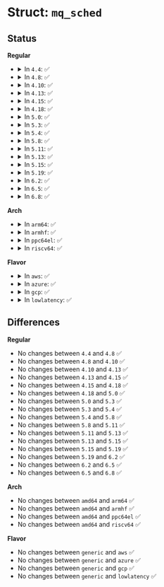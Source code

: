 # Struct: <code>mq_sched</code>

## Status
<b>Regular</b>
<ul>
<li>
<details>
<summary>In <code>4.4</code>: ✅</summary>

```c
struct mq_sched {
    struct Qdisc **qdiscs;
};
```
</details>
</li>
<li>
<details>
<summary>In <code>4.8</code>: ✅</summary>

```c
struct mq_sched {
    struct Qdisc **qdiscs;
};
```
</details>
</li>
<li>
<details>
<summary>In <code>4.10</code>: ✅</summary>

```c
struct mq_sched {
    struct Qdisc **qdiscs;
};
```
</details>
</li>
<li>
<details>
<summary>In <code>4.13</code>: ✅</summary>

```c
struct mq_sched {
    struct Qdisc **qdiscs;
};
```
</details>
</li>
<li>
<details>
<summary>In <code>4.15</code>: ✅</summary>

```c
struct mq_sched {
    struct Qdisc **qdiscs;
};
```
</details>
</li>
<li>
<details>
<summary>In <code>4.18</code>: ✅</summary>

```c
struct mq_sched {
    struct Qdisc **qdiscs;
};
```
</details>
</li>
<li>
<details>
<summary>In <code>5.0</code>: ✅</summary>

```c
struct mq_sched {
    struct Qdisc **qdiscs;
};
```
</details>
</li>
<li>
<details>
<summary>In <code>5.3</code>: ✅</summary>

```c
struct mq_sched {
    struct Qdisc **qdiscs;
};
```
</details>
</li>
<li>
<details>
<summary>In <code>5.4</code>: ✅</summary>

```c
struct mq_sched {
    struct Qdisc **qdiscs;
};
```
</details>
</li>
<li>
<details>
<summary>In <code>5.8</code>: ✅</summary>

```c
struct mq_sched {
    struct Qdisc **qdiscs;
};
```
</details>
</li>
<li>
<details>
<summary>In <code>5.11</code>: ✅</summary>

```c
struct mq_sched {
    struct Qdisc **qdiscs;
};
```
</details>
</li>
<li>
<details>
<summary>In <code>5.13</code>: ✅</summary>

```c
struct mq_sched {
    struct Qdisc **qdiscs;
};
```
</details>
</li>
<li>
<details>
<summary>In <code>5.15</code>: ✅</summary>

```c
struct mq_sched {
    struct Qdisc **qdiscs;
};
```
</details>
</li>
<li>
<details>
<summary>In <code>5.19</code>: ✅</summary>

```c
struct mq_sched {
    struct Qdisc **qdiscs;
};
```
</details>
</li>
<li>
<details>
<summary>In <code>6.2</code>: ✅</summary>

```c
struct mq_sched {
    struct Qdisc **qdiscs;
};
```
</details>
</li>
<li>
<details>
<summary>In <code>6.5</code>: ✅</summary>

```c
struct mq_sched {
    struct Qdisc **qdiscs;
};
```
</details>
</li>
<li>
<details>
<summary>In <code>6.8</code>: ✅</summary>

```c
struct mq_sched {
    struct Qdisc **qdiscs;
};
```
</details>
</li>
</ul>
<b>Arch</b>
<ul>
<li>
<details>
<summary>In <code>arm64</code>: ✅</summary>

```c
struct mq_sched {
    struct Qdisc **qdiscs;
};
```
</details>
</li>
<li>
<details>
<summary>In <code>armhf</code>: ✅</summary>

```c
struct mq_sched {
    struct Qdisc **qdiscs;
};
```
</details>
</li>
<li>
<details>
<summary>In <code>ppc64el</code>: ✅</summary>

```c
struct mq_sched {
    struct Qdisc **qdiscs;
};
```
</details>
</li>
<li>
<details>
<summary>In <code>riscv64</code>: ✅</summary>

```c
struct mq_sched {
    struct Qdisc **qdiscs;
};
```
</details>
</li>
</ul>
<b>Flavor</b>
<ul>
<li>
<details>
<summary>In <code>aws</code>: ✅</summary>

```c
struct mq_sched {
    struct Qdisc **qdiscs;
};
```
</details>
</li>
<li>
<details>
<summary>In <code>azure</code>: ✅</summary>

```c
struct mq_sched {
    struct Qdisc **qdiscs;
};
```
</details>
</li>
<li>
<details>
<summary>In <code>gcp</code>: ✅</summary>

```c
struct mq_sched {
    struct Qdisc **qdiscs;
};
```
</details>
</li>
<li>
<details>
<summary>In <code>lowlatency</code>: ✅</summary>

```c
struct mq_sched {
    struct Qdisc **qdiscs;
};
```
</details>
</li>
</ul>

## Differences
<b>Regular</b>
<ul>
<li>
No changes between <code>4.4</code> and <code>4.8</code> ✅
</li>
<li>
No changes between <code>4.8</code> and <code>4.10</code> ✅
</li>
<li>
No changes between <code>4.10</code> and <code>4.13</code> ✅
</li>
<li>
No changes between <code>4.13</code> and <code>4.15</code> ✅
</li>
<li>
No changes between <code>4.15</code> and <code>4.18</code> ✅
</li>
<li>
No changes between <code>4.18</code> and <code>5.0</code> ✅
</li>
<li>
No changes between <code>5.0</code> and <code>5.3</code> ✅
</li>
<li>
No changes between <code>5.3</code> and <code>5.4</code> ✅
</li>
<li>
No changes between <code>5.4</code> and <code>5.8</code> ✅
</li>
<li>
No changes between <code>5.8</code> and <code>5.11</code> ✅
</li>
<li>
No changes between <code>5.11</code> and <code>5.13</code> ✅
</li>
<li>
No changes between <code>5.13</code> and <code>5.15</code> ✅
</li>
<li>
No changes between <code>5.15</code> and <code>5.19</code> ✅
</li>
<li>
No changes between <code>5.19</code> and <code>6.2</code> ✅
</li>
<li>
No changes between <code>6.2</code> and <code>6.5</code> ✅
</li>
<li>
No changes between <code>6.5</code> and <code>6.8</code> ✅
</li>
</ul>
<b>Arch</b>
<ul>
<li>
No changes between <code>amd64</code> and <code>arm64</code> ✅
</li>
<li>
No changes between <code>amd64</code> and <code>armhf</code> ✅
</li>
<li>
No changes between <code>amd64</code> and <code>ppc64el</code> ✅
</li>
<li>
No changes between <code>amd64</code> and <code>riscv64</code> ✅
</li>
</ul>
<b>Flavor</b>
<ul>
<li>
No changes between <code>generic</code> and <code>aws</code> ✅
</li>
<li>
No changes between <code>generic</code> and <code>azure</code> ✅
</li>
<li>
No changes between <code>generic</code> and <code>gcp</code> ✅
</li>
<li>
No changes between <code>generic</code> and <code>lowlatency</code> ✅
</li>
</ul>
